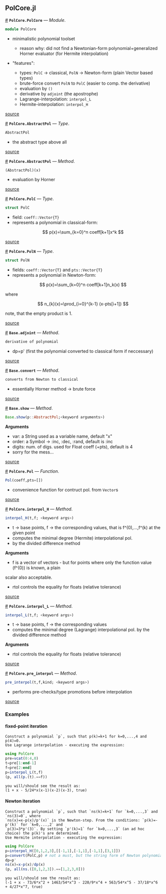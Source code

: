 
<a id='PolCore.jl'></a>

<a id='PolCore.jl-1'></a>

## PolCore.jl

<a id='PolCore.PolCore' href='#PolCore.PolCore'>#</a>
**`PolCore.PolCore`** &mdash; *Module*.



```julia
module PolCore
```

  * minimalistic polynomial toolset

      * reason why: did not find a Newtonian-form polynomial+generalized Horner evaluator (for Hermite interpolation)
  * "features":

      * types: `PolC` -> classical, `PolN` -> Newton-form (plain Vector based types)
      * brute-force convert `PolN` to `PolC` (easier to comp. the derivative)
      * evaluation by `()`
      * derivative by `adjoint` (the apostrophe)
      * Lagrange-interpolation: `interpol_L`
      * Hermite-interpolation: `interpol_H`


<a target='_blank' href='https://github.com/czylabsonasa/PolCore/blob/a19b23c4fe502f721d9cbdfaf21e828096e139ee/src/PolCore.jl#L4-L16' class='documenter-source'>source</a><br>

<a id='PolCore.AbstractPol' href='#PolCore.AbstractPol'>#</a>
**`PolCore.AbstractPol`** &mdash; *Type*.



```julia
AbstractPol
```

  * the abstract type above all


<a target='_blank' href='https://github.com/czylabsonasa/PolCore/blob/a19b23c4fe502f721d9cbdfaf21e828096e139ee/src/PolCore.jl#L19-L23' class='documenter-source'>source</a><br>

<a id='PolCore.AbstractPol-Tuple{Any}' href='#PolCore.AbstractPol-Tuple{Any}'>#</a>
**`PolCore.AbstractPol`** &mdash; *Method*.



```julia
(AbstractPol)(x)
```

  * evaluation by Horner


<a target='_blank' href='https://github.com/czylabsonasa/PolCore/blob/a19b23c4fe502f721d9cbdfaf21e828096e139ee/src/PolCore.jl#L91-L95' class='documenter-source'>source</a><br>

<a id='PolCore.PolC' href='#PolCore.PolC'>#</a>
**`PolCore.PolC`** &mdash; *Type*.



```julia
struct PolC
```

  * field: `coeff::Vector{T}`
  * represents a polynomial in classical-form:

$$
p(x)=\sum_{k=0}^n coeff[k+1]x^k
$$


<a target='_blank' href='https://github.com/czylabsonasa/PolCore/blob/a19b23c4fe502f721d9cbdfaf21e828096e139ee/src/PolCore.jl#L27-L35' class='documenter-source'>source</a><br>

<a id='PolCore.PolN' href='#PolCore.PolN'>#</a>
**`PolCore.PolN`** &mdash; *Type*.



```julia
struct PolN
```

  * fields: `coeff::Vector{T}` and `pts::Vector{T}`
  * represents a polynomial in Newton-form:

$$
p(x)=\sum_{k=0}^n coeff[k+1]n_k(x)
$$

where

$$
n_{k}(x)=\prod_{i=0}^{k-1} (x-pts[i+1])
$$

note, that the empty product is 1.


<a target='_blank' href='https://github.com/czylabsonasa/PolCore/blob/a19b23c4fe502f721d9cbdfaf21e828096e139ee/src/PolCore.jl#L42-L55' class='documenter-source'>source</a><br>

<a id='Base.adjoint-Tuple{PolCore.AbstractPol}' href='#Base.adjoint-Tuple{PolCore.AbstractPol}'>#</a>
**`Base.adjoint`** &mdash; *Method*.



```julia
derivative of polynomial
```

  * dp=p' (first the polynomial converted to classical form if neccessary)


<a target='_blank' href='https://github.com/czylabsonasa/PolCore/blob/a19b23c4fe502f721d9cbdfaf21e828096e139ee/src/tools.jl#L1-L5' class='documenter-source'>source</a><br>

<a id='Base.convert-Tuple{Type{PolC}, PolN}' href='#Base.convert-Tuple{Type{PolC}, PolN}'>#</a>
**`Base.convert`** &mdash; *Method*.



```julia
converts from Newton to classical
```

  * essentially Horner method -> brute force


<a target='_blank' href='https://github.com/czylabsonasa/PolCore/blob/a19b23c4fe502f721d9cbdfaf21e828096e139ee/src/tools.jl#L25-L29' class='documenter-source'>source</a><br>

<a id='Base.show-Tuple{IO, PolCore.AbstractPol}' href='#Base.show-Tuple{IO, PolCore.AbstractPol}'>#</a>
**`Base.show`** &mdash; *Method*.



```julia
Base.show(p::AbstractPol;<keyword arguments>)
```

**Arguments**

  * var: a String used as a variable name, default "x"
  * order: a Symbol -> :inc, :dec, :rand, default is :inc
  * digits: num. of digs. used for Float coeff (+pts), default is 4
  * sorry for the mess...


<a target='_blank' href='https://github.com/czylabsonasa/PolCore/blob/a19b23c4fe502f721d9cbdfaf21e828096e139ee/src/io.jl#L6-L14' class='documenter-source'>source</a><br>

<a id='PolCore.Pol' href='#PolCore.Pol'>#</a>
**`PolCore.Pol`** &mdash; *Function*.



```julia
Pol(coeff,pts=[])
```

  * convenience function for contruct pol. from `Vector`s


<a target='_blank' href='https://github.com/czylabsonasa/PolCore/blob/a19b23c4fe502f721d9cbdfaf21e828096e139ee/src/PolCore.jl#L64-L68' class='documenter-source'>source</a><br>

<a id='PolCore.interpol_H-Tuple{Any, Any}' href='#PolCore.interpol_H-Tuple{Any, Any}'>#</a>
**`PolCore.interpol_H`** &mdash; *Method*.



```julia
interpol_H(t,f; <keyword args>)
```

  * t -> base points, f -> the corresponding values, that is f^(0),...,f^(k) at the given point
  * computes the minimal degree (Hermite) interpolational pol.
  * by the divided difference method

**Arguments**

  * f is a vector of vectors - but for points where only the function value (f^(0)) is known, a plain

scalar also acceptable.

  * rtol controls the equality for floats (relative tolerance)


<a target='_blank' href='https://github.com/czylabsonasa/PolCore/blob/a19b23c4fe502f721d9cbdfaf21e828096e139ee/src/interpol.jl#L80-L92' class='documenter-source'>source</a><br>

<a id='PolCore.interpol_L-Tuple{Any, Any}' href='#PolCore.interpol_L-Tuple{Any, Any}'>#</a>
**`PolCore.interpol_L`** &mdash; *Method*.



```julia
interpol_L(t,f; <keyword args>)
```

  * t -> base points, f -> the corresponding values
  * computes the minimal degree (Lagrange) interpolational pol. by the divided difference method

**Arguments**

  * rtol controls the equality for floats (relative tolerance)


<a target='_blank' href='https://github.com/czylabsonasa/PolCore/blob/a19b23c4fe502f721d9cbdfaf21e828096e139ee/src/interpol.jl#L50-L59' class='documenter-source'>source</a><br>

<a id='PolCore.pre_interpol-Tuple{Any, Any, String}' href='#PolCore.pre_interpol-Tuple{Any, Any, String}'>#</a>
**`PolCore.pre_interpol`** &mdash; *Method*.



```julia
pre_interpol(t,f,kind; <keyword args>)
```

  * performs pre-checks/type promotions before interpolation


<a target='_blank' href='https://github.com/czylabsonasa/PolCore/blob/a19b23c4fe502f721d9cbdfaf21e828096e139ee/src/interpol.jl#L1-L5' class='documenter-source'>source</a><br>


<a id='Examples'></a>

<a id='Examples-1'></a>

### Examples


<a id='fixed-point-iteration'></a>

<a id='fixed-point-iteration-1'></a>

#### fixed-point iteration


```
Construct a polynomial `p`, such that p(k)=k+1 for k=0,...,4 and p(4)=0. 
Use Lagrange interpolation - executing the expression:
```


```julia
using PolCore
pre=vcat(0:4,0)
t=pre[1:end-1]
f=pre[2:end]
p=interpol_L(t,f)
(p, all(p.(t).==f))
```


```
you will/should see the result as:
(1 + x - 5/24*x(x-1)(x-2)(x-3), true)
```


<a id='Newton-iteration'></a>

<a id='Newton-iteration-1'></a>

#### Newton iteration


```
Construct a polynomial `p`, such that `ns(k)=k+1` for `k=0,...,3` and `ns(3)=0`, where 
`ns(x)=x-p(x)/p'(x)` is the Newton-step. From the conditions: `p(k)=-p'(k)` for `k=0,...,2` and 
`p(3)=3*p'(3)`. By setting `p'(k)=1` for `k=0,...,3` (an ad hoc choice) the p(k)'s are determined.
Use Hermite interpolation - executing the expression:
```


```julia
using PolCore
p=interpol_H([0,1,2,3],[[-1,1],[-1,1],[-1,1],[3,1]])
p=convert(PolC,p) # not a must, but the string form of Newton polynomials has some issue...
dp=p'
ns(x)=x-p(x)/dp(x)
(p, all(ns.([0,1,2,3]).==[1,2,3,0]))
```


```
you will/should see the result as:
(-1 + x - 73/6*x^2 + 1463/54*x^3 - 220/9*x^4 + 563/54*x^5 - 37/18*x^6 + 4/27*x^7, true)
```

